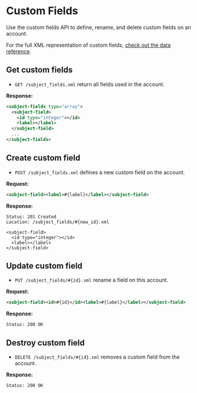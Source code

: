Custom Fields
=============

Use the custom fields API to define, rename, and delete custom fields on an account.

For the full XML representation of custom fields, [check out the data reference](https://github.com/basecamp/highrise-api/blob/master/sections/data_reference.md#custom_field).


Get custom fields
-----------------

* `GET /subject_fields.xml` return all fields used in the account.

**Response:**

``` xml
<subject-fields type="array">
  <subject-field>
    <id type="integer"></id>
    <label></label>
  </subject-field>
  ...
</subject-fields>
```

Create custom field
-------------------

* `POST /subject_fields.xml` defines a new custom field on the account.

**Request:**

``` xml
<subject-field><label>#{label}</label></subject-field>
```

**Response:**

    Status: 201 Created
    Location: /subject_fields/#{new_id}.xml

    <subject-field>
      <id type="integer"></id>
      <label></label>
    </subject-field>


Update custom field
-------------------

* `PUT /subject_fields/#{id}.xml` rename a field on this account.

**Request:**

``` xml
<subject-field><id>#{id}</id><label>#{label}</label></subject-field>
```

**Response:**

    Status: 200 OK


Destroy custom field
--------------------

* `DELETE /subject_fields/#{id}.xml` removes a custom field from the account.

**Response:**

    Status: 200 OK
